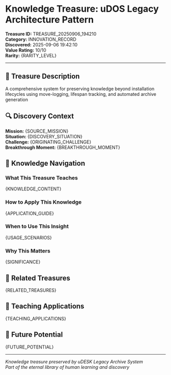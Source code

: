 # Knowledge Treasure: uDOS Legacy Architecture Pattern

**Treasure ID:** TREASURE_20250906_194210  
**Category:** INNOVATION_RECORD  
**Discovered:** 2025-09-06 19:42:10  
**Value Rating:** 10/10  
**Rarity:** {RARITY_LEVEL}  

---

## 💎 Treasure Description

A comprehensive system for preserving knowledge beyond installation lifecycles using move-logging, lifespan tracking, and automated archive generation

## 🔍 Discovery Context

**Mission:** {SOURCE_MISSION}  
**Situation:** {DISCOVERY_SITUATION}  
**Challenge:** {ORIGINATING_CHALLENGE}  
**Breakthrough Moment:** {BREAKTHROUGH_MOMENT}  

## 🧭 Knowledge Navigation

### What This Treasure Teaches
{KNOWLEDGE_CONTENT}

### How to Apply This Knowledge
{APPLICATION_GUIDE}

### When to Use This Insight
{USAGE_SCENARIOS}

### Why This Matters
{SIGNIFICANCE}

## 🔗 Related Treasures

{RELATED_TREASURES}

## 🎯 Teaching Applications

{TEACHING_APPLICATIONS}

## 🌟 Future Potential

{FUTURE_POTENTIAL}

---

*Knowledge treasure preserved by uDESK Legacy Archive System*  
*Part of the eternal library of human learning and discovery*
